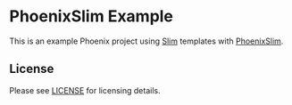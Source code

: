 # PhoenixSlim Example

This is an example Phoenix project using [Slim][slim] templates with [PhoenixSlim][phoenix_slim].


## License

Please see [LICENSE](https://github.com/doomspork/phoenix_slim_example/blob/master/LICENSE) for licensing details.

[phoenix_slim]: https://github.com/doomspork/phoenix_slim
[slim]: https://slim-lang.com
